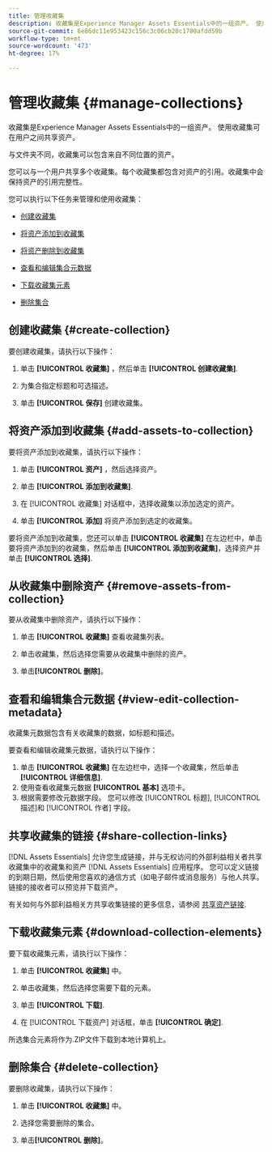 ```yaml
---
title: 管理收藏集
description: 收藏集是Experience Manager Assets Essentials中的一组资产。 使用收藏集可在用户之间共享资产。
source-git-commit: 6e86dc11e953423c156c3c06cb20c1700afdd59b
workflow-type: tm+mt
source-wordcount: '473'
ht-degree: 17%

---
```


# 管理收藏集 {#manage-collections}

收藏集是Experience Manager Assets Essentials中的一组资产。 使用收藏集可在用户之间共享资产。

与文件夹不同，收藏集可以包含来自不同位置的资产。

<!--
You can share collections with various users that are assigned different levels of privileges, including viewing, editing, and so on.
-->

您可以与一个用户共享多个收藏集。每个收藏集都包含对资产的引用。收藏集中会保持资产的引用完整性。

您可以执行以下任务来管理和使用收藏集：

* [创建收藏集](#create-collection)

* [将资产添加到收藏集](#add-assets-to-collection)

* [将资产删除到收藏集](#remove-assets-from-collection)

* [查看和编辑集合元数据](#view-edit-collection-metadata)

* [下载收藏集元素](#download-collection-elements)

* [删除集合](#delete-collection)

## 创建收藏集 {#create-collection}

要创建收藏集，请执行以下操作：

1. 单击 **[!UICONTROL 收藏集]** ，然后单击 **[!UICONTROL 创建收藏集]**.

1. 为集合指定标题和可选描述。

1. 单击 **[!UICONTROL 保存]** 创建收藏集。

## 将资产添加到收藏集 {#add-assets-to-collection}

要将资产添加到收藏集，请执行以下操作：

1. 单击 **[!UICONTROL 资产]** ，然后选择资产。

1. 单击 **[!UICONTROL 添加到收藏集]**.

1. 在 [!UICONTROL 收藏集] 对话框中，选择收藏集以添加选定的资产。

1. 单击 **[!UICONTROL 添加]** 将资产添加到选定的收藏集。

要将资产添加到收藏集，您还可以单击 **[!UICONTROL 收藏集]** 在左边栏中，单击要将资产添加到的收藏集，然后单击 **[!UICONTROL 添加到收藏集]**，选择资产并单击 **[!UICONTROL 选择]**.

## 从收藏集中删除资产 {#remove-assets-from-collection}

要从收藏集中删除资产，请执行以下操作：

1. 单击 **[!UICONTROL 收藏集]** 查看收藏集列表。

1. 单击收藏集，然后选择您需要从收藏集中删除的资产。

1. 单击&#x200B;**[!UICONTROL 删除]**。

<!--

## Manage access to a collection {#manage-collection-access}

The permission management for collections function in the same manner as folders in [!DNL Assets Essentials]. Administrators can manage the access levels for collections available in the repository. As an administrator, you can create user groups and assign permissions to those groups to manage access levels. You can also delegate the permission management privileges to user groups at the collection-level.

For more information, see [Manage permissions for folders and collections](manage-permissions.md).

## Search a collection {#search-collections}

Click **[!UICONTROL Collections]** in the left rail and use the Search box to specify a text as the criteria to search for a collection. [!DNL Assets Essentials] uses the specified text to search collection names, metadata including tags defined for a collection and returns appropriate results.

>[!NOTE]
>
>Assets Essentials performs search in collections available at the root level. It does not perform search in assets and folders available in collections.

-->

## 查看和编辑集合元数据 {#view-edit-collection-metadata}

收藏集元数据包含有关收藏集的数据，如标题和描述。

要查看和编辑收藏集元数据，请执行以下操作：

1. 单击 **[!UICONTROL 收藏集]** 在左边栏中，选择一个收藏集，然后单击 **[!UICONTROL 详细信息]**.
1. 使用查看收藏集元数据 **[!UICONTROL 基本]** 选项卡。
1. 根据需要修改元数据字段。 您可以修改 [!UICONTROL 标题], [!UICONTROL 描述]和 [!UICONTROL 作者] 字段。

## 共享收藏集的链接 {#share-collection-links}

[!DNL Assets Essentials] 允许您生成链接，并与无权访问的外部利益相关者共享收藏集中的收藏集和资产 [!DNL Assets Essentials] 应用程序。 您可以定义链接的到期日期，然后使用您喜欢的通信方式（如电子邮件或消息服务）与他人共享。链接的接收者可以预览并下载资产。

有关如何与外部利益相关方共享收集链接的更多信息，请参阅 [共享资产链接](share-links-for-assets.md).

## 下载收藏集元素 {#download-collection-elements}

要下载收藏集元素，请执行以下操作：

1. 单击 **[!UICONTROL 收藏集]** 中。

1. 单击收藏集，然后选择您需要下载的元素。

1. 单击 **[!UICONTROL 下载]**.

1. 在 [!UICONTROL 下载资产] 对话框，单击 **[!UICONTROL 确定]**.

所选集合元素将作为.ZIP文件下载到本地计算机上。

## 删除集合 {#delete-collection}

要删除收藏集，请执行以下操作：

1. 单击 **[!UICONTROL 收藏集]** 中。

1. 选择您需要删除的集合。

1. 单击&#x200B;**[!UICONTROL 删除]**。
